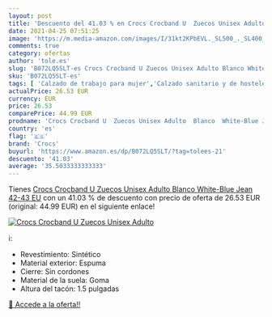 ```yaml
---
layout: post
title: 'Descuento del 41.03 % en Crocs Crocband U  Zuecos Unisex Adulto  '
date: 2021-04-25 07:51:25
image: 'https://m.media-amazon.com/images/I/31kt2KPbEVL._SL500_._SL400_.jpg'
comments: true
category: ofertas
author: 'tole.es'
slug: 'B072LQ5SLT-es Crocs Crocband U Zuecos Unisex Adulto Blanco White-Blue...'
sku: 'B072LQ5SLT-es'
tags: [ 'Calzado de trabajo para mujer','Calzado sanitario y de hostelería para mujer','Zapatos','Zapatos para hombre','Zapatos para mujer','Zapatos y complementos','Zuecos sanitarios y de hostelería para mujer','Zuecos y mules para hombre','crocs','zuecos', ]
actualPrice: 26.53 EUR
currency: EUR
price: 26.53
comparePrice: 44.99 EUR
prodname: 'Crocs Crocband U  Zuecos Unisex Adulto  Blanco  White-Blue Jean   42-43 EU'
country: 'es'
flag: '🇪🇸'
brand: 'Crocs'
buyurl: 'https://www.amazon.es/dp/B072LQ5SLT/?tag=tolees-21'
descuento: '41.03'
average: '35.5033333333333'
---
```


Tienes [Crocs Crocband U  Zuecos Unisex Adulto  Blanco  White-Blue Jean   42-43 EU](https://www.amazon.es/dp/B072LQ5SLT/?tag=tolees-21) con un 41.03 % de descuento con precio de oferta de 26.53 EUR (original: 44.99 EUR) en el siguiente enlace!

[![Crocs Crocband U  Zuecos Unisex Adulto  ](https://m.media-amazon.com/images/I/31kt2KPbEVL._SL500_._SL400_.jpg)](https://www.amazon.es/dp/B072LQ5SLT/?tag=tolees-21)

ℹ️:

- Revestimiento: Sintético
- Material exterior: Espuma
- Cierre: Sin cordones
- Material de la suela: Goma
- Altura del tacón: 1.5 pulgadas

[🛒 Accede a la oferta!!](https://www.amazon.es/dp/B072LQ5SLT/?tag=tolees-21)
